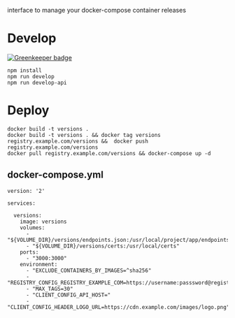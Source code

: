 


interface to manage your docker-compose container releases



# Develop

[![Greenkeeper badge](https://badges.greenkeeper.io/hasnat/versions.svg)](https://greenkeeper.io/)

```
npm install
npm run develop
npm run develop-api
```

# Deploy
```
docker build -t versions .
docker build -t versions . && docker tag versions registry.example.com/versions &&  docker push registry.example.com/versions
docker pull registry.example.com/versions && docker-compose up -d
```


## docker-compose.yml
```
version: '2'

services:

  versions:
    image: versions
    volumes:
      - "${VOLUME_DIR}/versions/endpoints.json:/usr/local/project/app/endpoints.json"
      - "${VOLUME_DIR}/versions/certs:/usr/local/certs"
    ports:
      - "3000:3000"
    environment:
      - "EXCLUDE_CONTAINERS_BY_IMAGES=^sha256"
      - "REGISTRY_CONFIG_REGISTRY_EXAMPLE_COM=https://username:passsword@registry.example.com/v2"
      - "MAX_TAGS=30"
      - "CLIENT_CONFIG_API_HOST="
      - "CLIENT_CONFIG_HEADER_LOGO_URL=https://cdn.example.com/images/logo.png"

```
